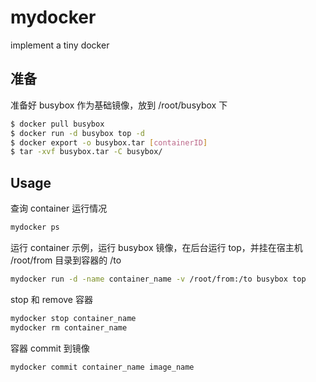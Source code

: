 # mydocker

implement a tiny docker

## 准备

准备好 busybox 作为基础镜像，放到 /root/busybox 下

```bash
$ docker pull busybox
$ docker run -d busybox top -d
$ docker export -o busybox.tar [containerID]
$ tar -xvf busybox.tar -C busybox/
```

## Usage

查询 container 运行情况

```bash
mydocker ps
```

运行 container 示例，运行 busybox 镜像，在后台运行 top，并挂在宿主机 /root/from 目录到容器的 /to

```bash
mydocker run -d -name container_name -v /root/from:/to busybox top
```

stop 和 remove 容器

```bash
mydocker stop container_name
mydocker rm container_name
```

容器 commit 到镜像

```bash
mydocker commit container_name image_name
```
